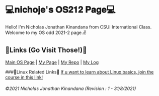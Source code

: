 # 💻𝐧𝐢𝐜𝐡𝐨𝐣𝐞'𝐬 𝐎𝐒𝟐𝟏𝟐 𝐏𝐚𝐠𝐞💻
Hello! I'm Nicholas Jonathan Kinandana from CSUI International Class. Welcome to my OS odd 2021-2 page.✌️

## 🔗Links (Go Visit Those!)🔗
[Main OS Page](https://os.vlsm.org/) | [My Page](https://nichoje.github.io/os212/) | [My Repo](https://github.com/nichoje/os212/) | [My Log](https://nichoje.github.io/os212/TXT/mylog.txt)

###🔗Linux Related Links🔗
[If u want to learn about Linux basics, join the course in this link!](https://www.edx.org/school/linuxfoundationx?g_acctid=724-505-4034&g_campaign=free_gs-nonbrand-row-partner-linux&g_campaignid=14307914082&g_adgroupid=126415503296&g_adid=539621763539&g_keyword=linux%20online%20courses%20free&g_keywordid=kwd-341782668201&g_network=g&utm_source=adwords&utm_campaign=14307914082&utm_medium=126415503296&utm_term=linux%20online%20courses%20free&hsa_acc=7245054034&hsa_cam=14307914082&hsa_grp=126415503296&hsa_ad=539621763539&hsa_src=g&hsa_tgt=kwd-341782668201&hsa_kw=linux%20online%20courses%20free&hsa_mt=b&hsa_net=adwords&hsa_ver=3&gclid=Cj0KCQjwm9yJBhDTARIsABKIcGYLLWcDVtcJ0P9s-ztnCERvtya4yxZwFH0Q4MFEbp2B8KpUDlqmpTMaAqnKEALw_wcB)

###### ©2021 Nicholas Jonathan Kinandana (Revision : 1 - 31/8/2021) 

